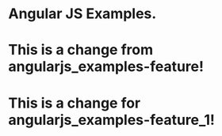 # Angular JS Examples. 
# This is a change from angularjs_examples-feature!
# This is a change for angularjs_examples-feature_1!
